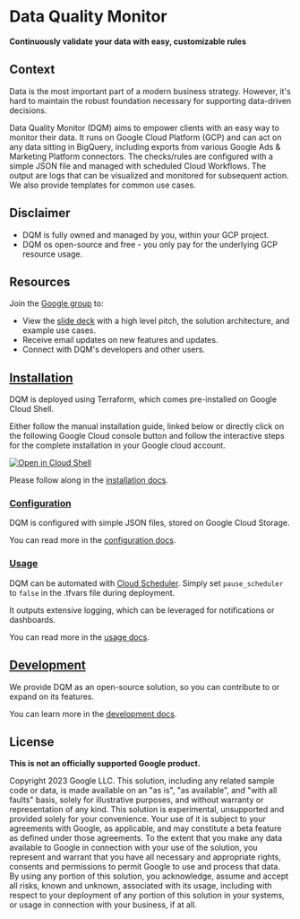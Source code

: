 # Data Quality Monitor

**Continuously validate your data with easy, customizable rules**

## Context

Data is the most important part of a modern business strategy. However, it's hard to
maintain the robust foundation necessary for supporting data-driven decisions.

Data Quality Monitor (DQM) aims to empower clients with an easy way to monitor their data.
It runs on Google Cloud Platform (GCP) and can act on any data sitting in BigQuery, including
exports from various Google Ads & Marketing Platform connectors. The checks/rules are
configured with a simple JSON file and managed with scheduled Cloud Workflows. The output are
logs that can be visualized and monitored for subsequent action. We also provide templates
for common use cases.

## Disclaimer

* DQM is fully owned and managed by you, within your GCP project.
* DQM os open-source and free - you only pay for the underlying GCP resource usage.

## Resources

Join the [Google group](https://groups.google.com/g/data-quality-monitor-external-users) to:

* View the [slide deck](https://docs.google.com/presentation/d/1OKrkZjrdi8U90dT6TbR0G0rYhihn9UVzoI88DTUiJMg/edit?usp=sharing) with a high level pitch, the solution architecture, and example use cases.
* Receive email updates on new features and updates.
* Connect with DQM's developers and other users.

## [Installation](docs/install.md)

DQM is deployed using Terraform, which comes pre-installed on Google Cloud Shell.


Either follow the manual installation guide, linked below or directly click on the following Google Cloud console button and follow the interactive steps for the complete installation in your Google cloud account.

[![Open in Cloud Shell](https://gstatic.com/cloudssh/images/open-btn.png)](https://ssh.cloud.google.com/cloudshell/open?cloudshell_git_repo=https://github.com/google/data-quality-monitor.git&cloudshell_tutorial=deployment/tutorial.md)

Please follow along in the [installation docs](docs/install.md).





### [Configuration](docs/config.md)

DQM is configured with simple JSON files, stored on Google Cloud Storage.

You can read more in the [configuration docs](docs/config.md).

### [Usage](docs/usage.md)

DQM can be automated with [Cloud Scheduler](https://cloud.google.com/scheduler). Simply set `pause_scheduler` to `false` in the .tfvars file during deployment.

It outputs extensive logging, which can be leveraged for notifications or dashboards.

You can read more in the [usage docs](docs/usage.md).

## [Development](docs/devel.md)

We provide DQM as an open-source solution, so you can contribute to or expand on its features.

You can learn more in the [development docs](docs/devel.md).

## License

**This is not an officially supported Google product.**

Copyright 2023 Google LLC. This solution, including any related sample code or data, is made available on an "as is", "as available", and "with all faults" basis, solely for illustrative purposes, and without warranty or representation of any kind. This solution is experimental, unsupported and provided solely for your convenience. Your use of it is subject to your agreements with Google, as applicable, and may constitute a beta feature as defined under those agreements. To the extent that you make any data available to Google in connection with your use of the solution, you represent and warrant that you have all necessary and appropriate rights, consents and permissions to permit Google to use and process that data. By using any portion of this solution, you acknowledge, assume and accept all risks, known and unknown, associated with its usage, including with respect to your deployment of any portion of this solution in your systems, or usage in connection with your business, if at all.
